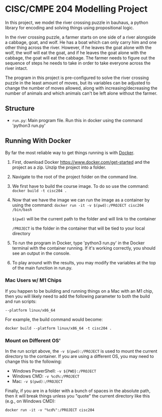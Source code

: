 # CISC/CMPE 204 Modelling Project

In this project, we model the river crossing puzzle in bauhaus, a python library for encoding and solving things using propositional logic.

In the river crossing puzzle, a farmer starts on one side of a river alongside a cabbage, goat, and wolf. He has a boat which can only carry him and one other thing across the river. However, if he leaves the goat alone with the wolf, the wolf will eat the goat, and if he leaves the goat alone with the cabbage, the goat will eat the cabbage.  The farmer needs to figure out the sequence of steps he needs to take in order to take everyone across the river intact.

The program in this project is pre-configured to solve the river crossing puzzle in the least amount of moves, but its variables can be adjusted to change the number of moves allowed, along with increasing/decreasing the number of animals and which animals can't be left alone without the farmer. 

## Structure
* `run.py`: Main program file. Run this in docker using the command 'python3 run.py'

## Running With Docker

By far the most reliable way to get things running is with [Docker](https://www.docker.com).

1. First, download Docker https://www.docker.com/get-started and the project as a zip. Unzip the project into a folder.

2. Navigate to the root of the project folder on the command line.

3. We first have to build the course image. To do so use the command:
`docker build -t cisc204 .`

4. Now that we have the image we can run the image as a container by using the command: `docker run -it -v $(pwd):/PROJECT cisc204 /bin/bash`

    `$(pwd)` will be the current path to the folder and will link to the container

    `/PROJECT` is the folder in the container that will be tied to your local directory

5. To run the program in Docker, type 'python3 run.py' in the Docker terminal with the container running. If it's working correctly, you should see an output in the console.

6. To play around with the results, you may modify the variables at the top of the main function in run.py.

### Mac Users w/ M1 Chips

If you happen to be building and running things on a Mac with an M1 chip, then you will likely need to add the following parameter to both the build and run scripts:

```
--platform linux/x86_64
```

For example, the build command would become:

```
docker build --platform linux/x86_64 -t cisc204 .
```

### Mount on Different OS'

In the run script above, the `-v $(pwd):/PROJECT` is used to mount the current directory to the container. If you are using a different OS, you may need to change this to the following:

- Windows PowerShell: `-v ${PWD}:/PROJECT`
- Windows CMD: `-v %cd%:/PROJECT`
- Mac: `-v $(pwd):/PROJECT`

Finally, if you are in a folder with a bunch of spaces in the absolute path, then it will break things unless you "quote" the current directory like this (e.g., on Windows CMD):

```
docker run -it -v "%cd%":/PROJECT cisc204
```
